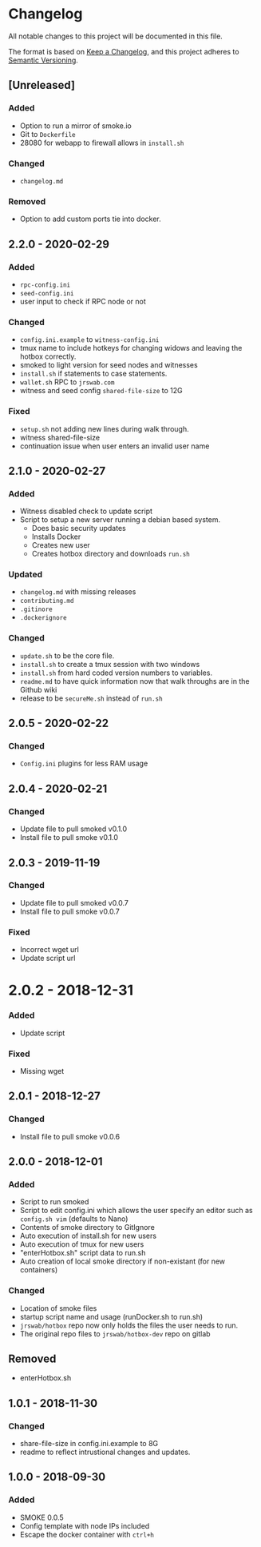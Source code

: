 # Changelog
All notable changes to this project will be documented in this file.

The format is based on [Keep a Changelog](https://keepachangelog.com/en/1.0.0/),
and this project adheres to [Semantic Versioning](https://semver.org/spec/v2.0.0.html).

## [Unreleased]
### Added
- Option to run a mirror of smoke.io
- Git to `Dockerfile`
- 28080 for webapp to firewall allows in `install.sh`

### Changed
- `changelog.md`

### Removed
- Option to add custom ports tie into docker.

## 2.2.0 - 2020-02-29
### Added
- `rpc-config.ini`
- `seed-config.ini`
- user input to check if RPC node or not

### Changed
- `config.ini.example` to `witness-config.ini`
- tmux name to include hotkeys for changing widows and leaving the hotbox correctly.
- smoked to light version for seed nodes and witnesses
- `install.sh` if statements to case statements.
- `wallet.sh` RPC to `jrswab.com`
- witness and seed config `shared-file-size` to 12G

### Fixed
- `setup.sh` not adding new lines during walk through.
- witness shared-file-size
- continuation issue when user enters an invalid user name

## 2.1.0 - 2020-02-27
### Added
- Witness disabled check to update script
- Script to setup a new server running a debian based system.
  - Does basic security updates
  - Installs Docker
  - Creates new user
  - Creates hotbox directory and downloads `run.sh`

### Updated
- `changelog.md` with missing releases
- `contributing.md`
- `.gitinore`
- `.dockerignore`

### Changed
- `update.sh` to be the core file.
- `install.sh` to create a tmux session with two windows
- `install.sh` from hard coded version numbers to variables.
- `readme.md` to have quick information now that walk throughs are in the Github wiki
- release to be `secureMe.sh` instead of `run.sh`

## 2.0.5 - 2020-02-22
### Changed
- `Config.ini` plugins for less RAM usage

## 2.0.4 - 2020-02-21
### Changed
- Update file to pull smoked v0.1.0
- Install file to pull smoke v0.1.0

## 2.0.3 - 2019-11-19
### Changed
- Update file to pull smoked v0.0.7
- Install file to pull smoke v0.0.7

### Fixed
- Incorrect wget url
- Update script url

# 2.0.2 - 2018-12-31
### Added
- Update script

### Fixed
- Missing wget

## 2.0.1 - 2018-12-27
### Changed
- Install file to pull smoke v0.0.6

## 2.0.0 - 2018-12-01
### Added
- Script to run smoked
- Script to edit config.ini which allows the user specify an editor such as
  `config.sh vim` (defaults to Nano)
- Contents of smoke directory to GitIgnore
- Auto execution of install.sh for new users
- Auto execution of tmux for new users
- "enterHotbox.sh" script data to run.sh
- Auto creation of local smoke directory if non-existant (for new containers)

### Changed
- Location of smoke files
- startup script name and usage (runDocker.sh to run.sh)
- `jrswab/hotbox` repo now only holds the files the user needs to run.
- The original repo files to `jrswab/hotbox-dev` repo on gitlab

## Removed
- enterHotbox.sh

## 1.0.1 - 2018-11-30
### Changed
- share-file-size in config.ini.example to 8G
- readme to reflect intrustional changes and updates.

## 1.0.0 - 2018-09-30
### Added
- SMOKE 0.0.5
- Config template with node IPs included
- Escape the docker container with `ctrl+h`
